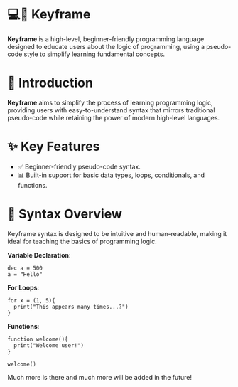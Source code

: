 <h1 align="left">💻📜 Keyframe</h1>

**Keyframe** is a high-level, beginner-friendly programming language designed to educate users about the logic of programming, using a pseudo-code style to simplify learning fundamental concepts.




<h1 align="left">🚀 Introduction</h2>

**Keyframe** aims to simplify the process of learning programming logic, providing users with easy-to-understand syntax that mirrors traditional pseudo-code while retaining the power of modern high-level languages.

<h1 align="left">✨ Key Features</h2>

- ✅ Beginner-friendly pseudo-code syntax.
- 📊 Built-in support for basic data types, loops, conditionals, and functions.

<h1 align="left">📝 Syntax Overview</h2>

Keyframe syntax is designed to be intuitive and human-readable, making it ideal for teaching the basics of programming logic.

**Variable Declaration**:
```keyframe
dec a = 500
a = "Hello"
```

**For Loops**:
```keyframe
for x = (1, 5){
  print("This appears many times...?")
}
```

**Functions**:
```keyframe
function welcome(){
  print("Welcome user!")
}

welcome()
```

Much more is there and much more will be added in the future!
